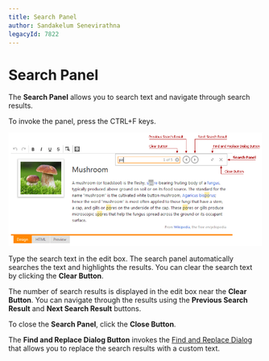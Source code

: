 ```yaml
---
title: Search Panel
author: Sandakelum Senevirathna
legacyId: 7822
---
```

# Search Panel
The **Search Panel** allows you to search text and navigate through search results.

To invoke the panel, press the CTRL+F keys.

![ASPxHtmlEditor-SearchPanel](../../../images/img11271.png)

Type the search text in the edit box. The search panel automatically searches the text and highlights the results. You can clear the search text by clicking the **Clear Button**.

The number of search results is displayed in the edit box near the **Clear Button**. You can navigate through the results using the **Previous Search Result** and **Next Search Result** buttons.

To close the **Search Panel**, click the **Close Button**.

The **Find and Replace Dialog Button** invokes the [Find and Replace Dialog](../find-and-replace-dialog/find-and-replace-dialog.md) that allows you to replace the search results with a custom text.